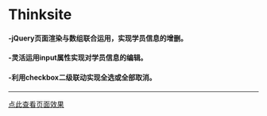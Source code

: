 # Thinksite
#### -jQuery页面渲染与数组联合运用，实现学员信息的增删。
#### -灵活运用input属性实现对学员信息的编辑。
#### -利用checkbox二级联动实现全选或全部取消。
****
[点此查看页面效果](https://tinayu0915.github.io/Thinksite/)
